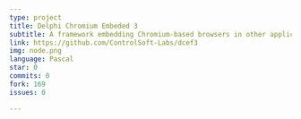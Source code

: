 ```yaml
---
type: project
title: Delphi Chromium Embeded 3
subtitle: A framework embedding Chromium-based browsers in other applications.
link: https://github.com/ControlSoft-Labs/dcef3
img: node.png
language: Pascal
star: 0
commits: 0
fork: 169 
issues: 0

---
```


